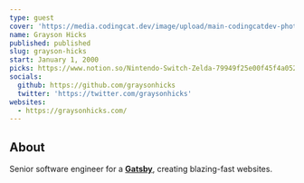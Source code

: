 ```yaml
---
type: guest
cover: 'https://media.codingcat.dev/image/upload/main-codingcatdev-photo/podcast-guest/graysonhicks'
name: Grayson Hicks
published: published
slug: grayson-hicks
start: January 1, 2000
picks: https://www.notion.so/Nintendo-Switch-Zelda-79949f25e00f45f4a052a68162736123, https://www.notion.so/Node-17-cf1ba73b07e54d0982e946eeb0f06a78
socials:
  github: https://github.com/graysonhicks
  twitter: 'https://twitter.com/graysonhicks'
websites:
  - https://graysonhicks.com/
---
```


## About

Senior software engineer for a **[Gatsby](https://www.gatsbyjs.com/)**, creating blazing-fast websites.
